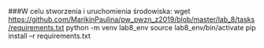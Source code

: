 ###W celu stworzenia i uruchomienia środowiska:
    wget https://github.com/MarikinPaulina/pw_pwzn_z2019/blob/master/lab_8/tasks/requirements.txt
    python -m venv lab8_env
    source lab8_env/bin/activate
    pip install –r requirements.txt